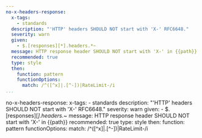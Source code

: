 ```yaml
---
no-x-headers-response:
  x-tags:
    - standards
  description: "'HTTP' headers SHOULD NOT start with 'X-' RFC6648."
  severity: warn
  given:
    - $.[responses][*].headers.*~
  message: HTTP response header SHOULD NOT start with 'X-' in {{path}}
  recommended: true
  type: style
  then:
    function: pattern
    functionOptions:
      match: /^([^x]|.[^-])|RateLimit-/i     
...
```

no-x-headers-response:
  x-tags:
    - standards
  description: "'HTTP' headers SHOULD NOT start with 'X-' RFC6648."
  severity: warn
  given:
    - $.[responses][*].headers.*~
  message: HTTP response header SHOULD NOT start with 'X-' in {{path}}
  recommended: true
  type: style
  then:
    function: pattern
    functionOptions:
      match: /^([^x]|.[^-])|RateLimit-/i  
